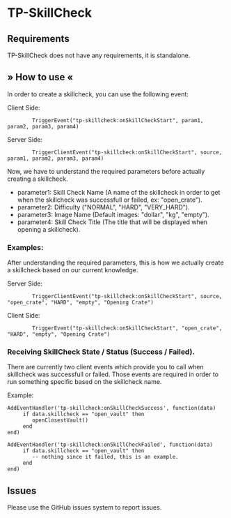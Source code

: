 # TP-SkillCheck

## Requirements

TP-SkillCheck does not have any requirements, it is standalone.


## » How to use «

In order to create a skillcheck, you can use the following event:

Client Side:

            TriggerEvent("tp-skillcheck:onSkillCheckStart", param1, param2, param3, param4)

Server Side:

            TriggerClientEvent("tp-skillcheck:onSkillCheckStart", source, param1, param2, param3, param4)
            

Now, we have to understand the required parameters before actually creating a skillcheck.

- parameter1: Skill Check Name (A name of the skillcheck in order to get when the skillcheck was successfull or failed, ex: "open_crate").
- parameter2: Difficulty ("NORMAL", "HARD", "VERY_HARD").
- parameter3: Image Name (Default images: "dollar", "kg", "empty").
- parameter4: Skill Check Title (The title that will be displayed when opening a skillcheck).


### Examples: 

After understanding the required parameters, this is how we actually create a skillcheck based on our current knowledge.

Server Side:

            TriggerClientEvent("tp-skillcheck:onSkillCheckStart", source, "open_crate", "HARD", "empty", "Opening Crate")
            
Client Side:

            TriggerEvent("tp-skillcheck:onSkillCheckStart", "open_crate", "HARD", "empty", "Opening Crate")


### Receiving SkillCheck State / Status (Success / Failed).

There are currently two client events which provide you to call when skillcheck was successfull or failed.
Those events are required in order to run something specific based on the skillcheck name.

Example: 

```
AddEventHandler('tp-skillcheck:onSkillCheckSuccess', function(data)
     if data.skillcheck == "open_vault" then
        openClosestVault()
     end
end)
```

```
AddEventHandler('tp-skillcheck:onSkillCheckFailed', function(data)
     if data.skillcheck == "open_vault" then
        -- nothing since it failed, this is an example.
     end
end)
```

## Issues

Please use the GitHub issues system to report issues.
